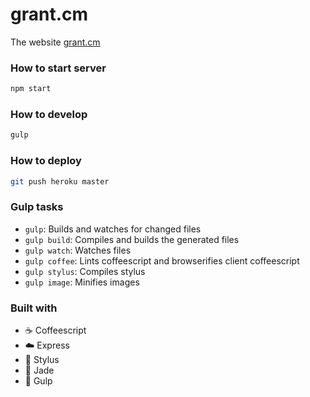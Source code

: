 # grant.cm

The website [grant.cm](http://grant.cm)

### How to start server

```sh
npm start
```

### How to develop

```sh
gulp
```

### How to deploy

```sh
git push heroku master
```

### Gulp tasks

- `gulp`: Builds and watches for changed files
- `gulp build`: Compiles and builds the generated files
- `gulp watch`: Watches files
- `gulp coffee`: Lints coffeescript and browserifies client coffeescript
- `gulp stylus`: Compiles stylus
- `gulp image`: Minifies images

### Built with

- :coffee: Coffeescript
- :cloud: Express
- :lipstick: Stylus
- :gem: Jade
- :tropical_fish: Gulp
